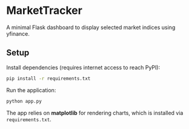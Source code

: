 # MarketTracker

A minimal Flask dashboard to display selected market indices using yfinance.

## Setup

Install dependencies (requires internet access to reach PyPI):

```bash
pip install -r requirements.txt
```

Run the application:

```bash
python app.py
```

The app relies on **matplotlib** for rendering charts, which is installed via
`requirements.txt`.